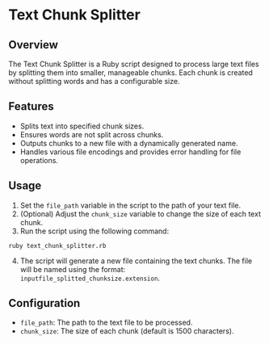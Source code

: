 # Text Chunk Splitter

## Overview
The Text Chunk Splitter is a Ruby script designed to process large text files by splitting them into smaller, manageable chunks. Each chunk is created without splitting words and has a configurable size.

## Features
- Splits text into specified chunk sizes.
- Ensures words are not split across chunks.
- Outputs chunks to a new file with a dynamically generated name.
- Handles various file encodings and provides error handling for file operations.

## Usage
1. Set the `file_path` variable in the script to the path of your text file.
2. (Optional) Adjust the `chunk_size` variable to change the size of each text chunk.
3. Run the script using the following command:

```
ruby text_chunk_splitter.rb
```

4. The script will generate a new file containing the text chunks. The file will be named using the format: `inputfile_splitted_chunksize.extension`.

## Configuration
- `file_path`: The path to the text file to be processed.
- `chunk_size`: The size of each chunk (default is 1500 characters).
